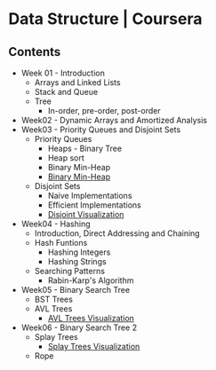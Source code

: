 # Data Structure | Coursera
## Contents
* Week 01 - Introduction
	* Arrays and Linked Lists
	* Stack and Queue
	* Tree
		* In-order, pre-order, post-order
* Week02 - Dynamic Arrays and Amortized Analysis
* Week03 - Priority Queues and Disjoint Sets
	* Priority Queues
		* Heaps - Binary Tree
		* Heap sort
		* Binary Min-Heap
		* [Binary Min-Heap](https://www.cs.usfca.edu/~galles/visualization/Heap.html)
	* Disjoint Sets
		* Naive Implementations
		* Efficient Implementations
		* [Disjoint Visualization](https://www.cs.usfca.edu/~galles/visualization/DisjointSets.html)
* Week04 - Hashing
	* Introduction, Direct Addressing and Chaining
	* Hash Funtions
		* Hashing Integers
		* Hashing Strings
	* Searching Patterns
		* Rabin-Karp's Algorithm
* Week05 - Binary Search Tree
	* BST Trees
	* AVL Trees
		* [AVL Trees Visualization](https://www.cs.usfca.edu/~galles/visualization/AVLtree.html)
* Week06 - Binary Search Tree 2
	* Splay Trees
		* [Splay Trees Visualization](https://www.cs.usfca.edu/~galles/visualization/SplayTree.html)
	* Rope


